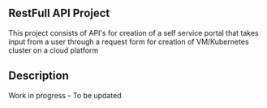 ## RestFull API Project 

This project consists of API's for creation of a self service portal that takes input from a user through a request form for creation of VM/Kubernetes cluster on a cloud platform

## Description

Work in progress - To be updated
